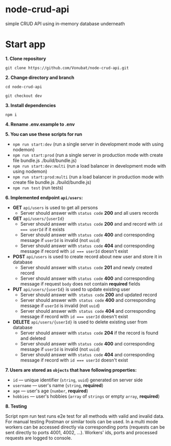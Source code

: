 # node-crud-api

simple CRUD API using in-memory database underneath

# Start app

**1. Clone repository**

`git clone https://github.com/Vonubat/node-crud-api.git`

**2. Change directory and branch**

`cd node-crud-api`

`git checkout dev`

**3. Install dependencies**

`npm i`

**4. Rename .env.example to .env**

**5. You can use these scripts for run**

- `npm run start:dev` (run a single server in development mode with using nodemon)
- `npm run start:prod` (run a single server in production mode with create file bundle.js ./build/bundle.js)
- `npm run start:dev:multi` (run a load balancer in development mode with using nodemon)
- `npm run start:prod:multi` (run a load balancer in production mode with create file bundle.js ./build/bundle.js)
- `npm run test` (run tests)

**6. Implemented endpoint `api/users`:**

- **GET** `api/users` is used to get all persons
  - Server should answer with `status code` **200** and all users records
- **GET** `api/users/{userId}`
  - Server should answer with `status code` **200** and and record with `id === userId` if it exists
  - Server should answer with `status code` **400** and corresponding message if `userId` is invalid (not `uuid`)
  - Server should answer with `status code` **404** and corresponding message if record with `id === userId` doesn't exist
- **POST** `api/users` is used to create record about new user and store it in database
  - Server should answer with `status code` **201** and newly created record
  - Server should answer with `status code` **400** and corresponding message if request `body` does not contain **required** fields
- **PUT** `api/users/{userId}` is used to update existing user
  - Server should answer with` status code` **200** and updated record
  - Server should answer with` status code` **400** and corresponding message if `userId` is invalid (not `uuid`)
  - Server should answer with` status code` **404** and corresponding message if record with `id === userId` doesn't exist
- **DELETE** `api/users/{userId}` is used to delete existing user from database
  - Server should answer with `status code` **204** if the record is found and deleted
  - Server should answer with `status code` **400** and corresponding message if `userId` is invalid (not `uuid`)
  - Server should answer with `status code` **404** and corresponding message if record with `id === userId` doesn't exist

**7. Users are stored as `objects` that have following properties:**

- `id` — unique identifier (`string`, `uuid`) generated on server side
- `username` — user's name (`string`, **required**)
- `age` — user's age (`number`, **required**)
- `hobbies` — user's hobbies (`array` of `strings` or empty `array`, **required**)

**8. Testing**

Script npm run test runs e2e test for all methods with valid and invalid data. For manual testing Postman or similar tools can be used. In a multi mode workers can be accessed directly via corresponding ports (requests can be sent directly to ports 4001, 4002, ...). Workers' ids, ports and processed requests are logged to console.
